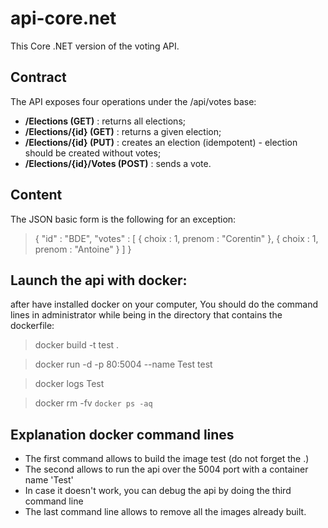 # api-core.net
This Core .NET version of the voting API.

## Contract
The API exposes four operations under the /api/votes base:

- **/Elections (GET)** : returns all elections;
- **/Elections/{id} (GET)** : returns a given election;
- **/Elections/{id} (PUT)** : creates an election (idempotent) - election should be created without votes;
- **/Elections/{id}/Votes (POST)** : sends a vote.

## Content
The JSON basic form is the following for an exception:
> {
>   "id" : "BDE",
>   "votes" : [
>      { choix : 1, prenom : "Corentin" },
>      { choix : 1, prenom : "Antoine" }
>   ]
> }

## Launch the api with docker:
after have installed docker on your computer,
You should do the command lines in administrator while being in the directory that contains the dockerfile:
> docker build -t test . 

> docker run -d -p 80:5004 --name Test test 

> docker logs Test

> docker rm -fv `docker ps -aq` 

## Explanation docker command lines
- The first command allows to build the image test (do not forget the .)
- The second allows to run the api over the 5004 port with a container name 'Test'
- In case it doesn't work, you can debug the api by doing the third command line
- The last command line allows to remove all the images already built.
